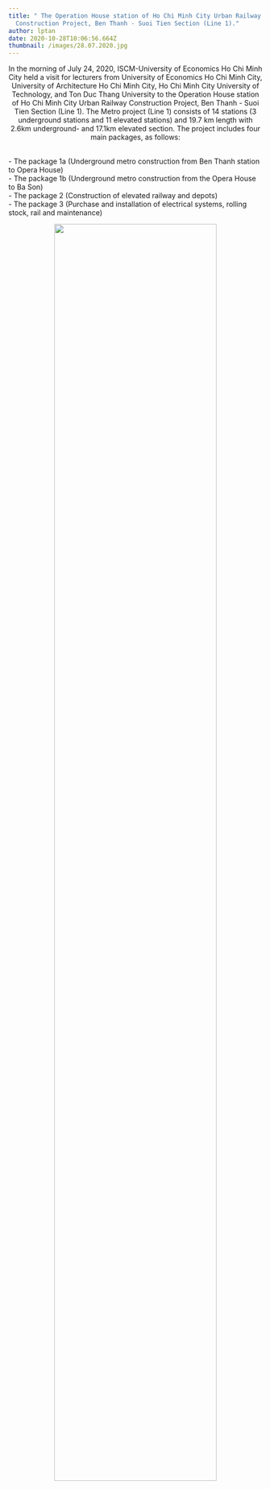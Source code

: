 ```yaml
---
title: " The Operation House station of Ho Chi Minh City Urban Railway
  Construction Project, Ben Thanh - Suoi Tien Section (Line 1)."
author: lptan
date: 2020-10-28T10:06:56.664Z
thumbnail: /images/28.07.2020.jpg
---
```

<p align="center"> In the morning of July 24, 2020, ISCM-University of Economics Ho Chi Minh City held a visit for lecturers from University of Economics Ho Chi Minh City, University of Architecture Ho Chi Minh City, Ho Chi Minh City University of Technology, and Ton Duc Thang University to the Operation House station of Ho Chi Minh City Urban Railway Construction Project, Ben Thanh - Suoi Tien Section (Line 1). 
The Metro project (Line 1) consists of 14 stations (3 underground stations and 11 elevated stations) and 19.7 km length with 2.6km underground- and 17.1km elevated section. The project includes four main packages, as follows: <p> <br> - The package 1a (Underground metro construction from Ben Thanh station to Opera House) <br>- The package 1b (Underground metro construction from the Opera House to Ba Son) <br> - The package 2 (Construction of elevated railway and depots) <br>- The package 3 (Purchase and installation of electrical systems, rolling stock, rail and maintenance)</p> </p>

<div align="center"> <img align="center" width="80%" src="/images/28.07.2020.jpg"/> </div>